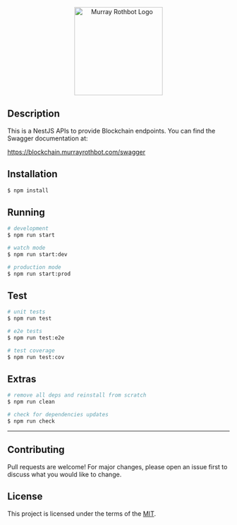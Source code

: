 <p align="center"><img src="https://avatars.githubusercontent.com/u/119825865?s=200&v=4" width="200" alt="Murray Rothbot Logo" />
</p>

## Description

This is a NestJS APIs to provide Blockchain endpoints.
You can find the Swagger documentation at:

https://blockchain.murrayrothbot.com/swagger

## Installation

```bash
$ npm install
```

## Running

```bash
# development
$ npm run start

# watch mode
$ npm run start:dev

# production mode
$ npm run start:prod
```

## Test

```bash
# unit tests
$ npm run test

# e2e tests
$ npm run test:e2e

# test coverage
$ npm run test:cov
```

## Extras

```bash
# remove all deps and reinstall from scratch
$ npm run clean

# check for dependencies updates
$ npm run check
```

---

## Contributing

Pull requests are welcome! For major changes, please open an issue first to discuss what you would like to change.

## License

This project is licensed under the terms of the [MIT](./LICENSE).
